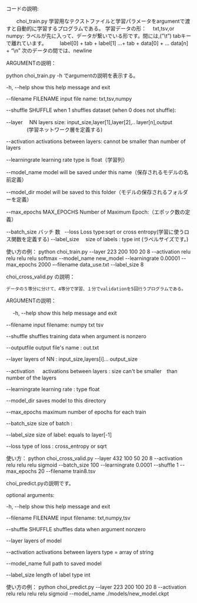 コードの説明:


　　choi_train.py 学習用なテクストファイルと学習パラメータをargumentで渡すと自動的に学習するプログラムである。
学習データの形：
　txt,tsv,or numpy:
    ラベルが先に入って、データが繋いでいる形です。間には,(”\t”) tabキーで離れています。
　　 label[0] + tab + label[1] …+ tab + data[0] + … data[n]　+ “\n”
次のデータの間では、newline 

ARGUMENTの説明：

 python choi_train.py -h でargumentの説明を表示する。
 
  -h, --help            show this help message and exit
  
  --filename FILENAME   input file name: txt,tsv,numpy
  
  --shuffle SHUFFLE     when 1 shuffles dataset (when 0 does not shuffle):
  
  --layer 　NN layers size: input_size,layer[1],layer[2],.. layer[n],output
　　　　(学習ネットワーク層を定義する)
    
  --activation    activations between layers: cannot be smaller than number  of  layers
  
  
  --learningrate   learning rate type is float（学習列）
  
  --model_name             model will be saved under this name（保存されるモデルの名前定義）
  
  --model_dir              model will be saved to this folder（モデルの保存されるフォルダーを定義）
  
  --max_epochs MAX_EPOCHS    Number of Maximum Epoch:（エポック数の定義）
  
  --batch_size バッチ 数
  
  --loss            Loss type:sqrt or cross entropy(学習に使うロス関数を定義する)
  --label_size 　size of labels : type int (ラベルサイズです。)

使い方の例：
python choi_train.py --layer 223 200 100 20 8 --activation relu relu relu relu softmax  --model_name new_model --learningrate 0.00001 --max_epochs 2000 –-filename data_use.txt --label_size 8


choi_cross_valid.py の説明：
	
	データの５等分に分けて、4等分で学習、１分でvalidationを5回行うプログラムである。

ARGUMENTの説明：

　  -h, --help            show this help message and exit
   
  --filename   input filename: numpy txt tsv
  
  --shuffle      shuffles training data when argument is nonzero
  
  --outputfile   output file's name : out.txt
  
  --layer    layers of NN : input_size,layers[i]... output_size
  
  --activation 　 activations between layers : size can't be smaller　than number of the layers
  
  --learningrate   learning rate : type float
  
  --model_dir   saves model to this directory
  
  --max_epochs   maximum number of epochs for each train
  
  
  --batch_size    size of batch :
  
  
  --label_size     size of label: equals to layer[-1]
  
  --loss          type of loss : cross_entropy or sqrt	
  
使い方：
python choi_cross_valid.py --layer 432 100 50 20 8  --activation  relu relu relu sigmoid --batch_size 100 --learningrate 0.0001 --shuffle 1 --max_epochs 20 --filename train8.tsv

choi_predict.pyの説明です。

optional arguments:

  -h, --help            show this help message and exit
  
  --filename FILENAME   input filename: txt,numpy,tsv
  
  --shuffle SHUFFLE     shuffles data when argument nonzero
  
  --layer  layers of model 
  
  --activation   activations between layers type = array of string
  
  --model_name  full path to saved model
  
  --label_size      length of label type int

使い方の例：
python choi_predict.py --layer 223 200 100 20 8 --activation relu relu relu relu sigmoid --model_name ./models/new_model.ckpt



